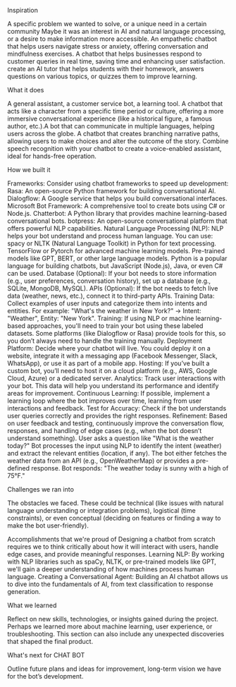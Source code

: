 Inspiration

A specific problem we wanted to solve, or a unique need in a certain community Maybe it was an interest in AI and natural language processing, or a desire to make information more accessible. An empathetic chatbot that helps users navigate stress or anxiety, offering conversation and mindfulness exercises. A chatbot that helps businesses respond to customer queries in real time, saving time and enhancing user satisfaction. create an AI tutor that helps students with their homework, answers questions on various topics, or quizzes them to improve learning.

What it does

A general assistant, a customer service bot, a learning tool. A chatbot that acts like a character from a specific time period or culture, offering a more immersive conversational experience (like a historical figure, a famous author, etc.).A bot that can communicate in multiple languages, helping users across the globe. A chatbot that creates branching narrative paths, allowing users to make choices and alter the outcome of the story. Combine speech recognition with your chatbot to create a voice-enabled assistant, ideal for hands-free operation.

How we built it

Frameworks: Consider using chatbot frameworks to speed up development: Rasa: An open-source Python framework for building conversational AI. Dialogflow: A Google service that helps you build conversational interfaces. Microsoft Bot Framework: A comprehensive tool to create bots using C# or Node.js. Chatterbot: A Python library that provides machine learning-based conversational bots. botpress: An open-source conversational platform that offers powerful NLP capabilities. Natural Language Processing (NLP): NLP helps your bot understand and process human language. You can use: spacy or NLTK (Natural Language Toolkit) in Python for text processing. TensorFlow or Pytorch for advanced machine learning models. Pre-trained models like GPT, BERT, or other large language models. Python is a popular language for building chatbots, but JavaScript (Node.js), Java, or even C# can be used. Database (Optional): If your bot needs to store information (e.g., user preferences, conversation history), set up a database (e.g., SQLite, MongoDB, MySQL). APIs (Optional): If the bot needs to fetch live data (weather, news, etc.), connect it to third-party APIs. Training Data: Collect examples of user inputs and categorize them into intents and entities. For example: "What's the weather in New York?" → Intent: "Weather", Entity: "New York". Training: If using NLP or machine learning-based approaches, you'll need to train your bot using these labeled datasets. Some platforms (like Dialogflow or Rasa) provide tools for this, so you don’t always need to handle the training manually. Deployment Platform: Decide where your chatbot will live. You could deploy it on a website, integrate it with a messaging app (Facebook Messenger, Slack, WhatsApp), or use it as part of a mobile app. Hosting: If you’ve built a custom bot, you’ll need to host it on a cloud platform (e.g., AWS, Google Cloud, Azure) or a dedicated server. Analytics: Track user interactions with your bot. This data will help you understand its performance and identify areas for improvement. Continuous Learning: If possible, implement a learning loop where the bot improves over time, learning from user interactions and feedback. Test for Accuracy: Check if the bot understands user queries correctly and provides the right responses. Refinement: Based on user feedback and testing, continuously improve the conversation flow, responses, and handling of edge cases (e.g., when the bot doesn’t understand something). User asks a question like "What is the weather today?" Bot processes the input using NLP to identify the intent (weather) and extract the relevant entities (location, if any). The bot either fetches the weather data from an API (e.g., OpenWeatherMap) or provides a pre-defined response. Bot responds: "The weather today is sunny with a high of 75°F."

Challenges we ran into

The obstacles we faced. These could be technical (like issues with natural language understanding or integration problems), logistical (time constraints), or even conceptual (deciding on features or finding a way to make the bot user-friendly).

Accomplishments that we're proud of Designing a chatbot from scratch requires we to think critically about how it will interact with users, handle edge cases, and provide meaningful responses. Learning NLP: By working with NLP libraries such as spaCy, NLTK, or pre-trained models like GPT, we'll gain a deeper understanding of how machines process human language. Creating a Conversational Agent: Building an AI chatbot allows us to dive into the fundamentals of AI, from text classification to response generation.

What we learned

Reflect on new skills, technologies, or insights gained during the project. Perhaps we learned more about machine learning, user experience, or troubleshooting. This section can also include any unexpected discoveries that shaped the final product.

What's next for CHAT BOT

Outline future plans and ideas for improvement, long-term vision we have for the bot’s development.
